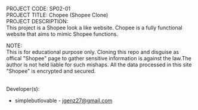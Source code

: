 PROJECT CODE: SP02-01 <br/>
PROJECT TITLE: Chopee (Shopee Clone)<br/>
PROJECT DESCRIPTION: <br/>
This project is a Shopee look a like website. Chopee is a fully functional website that aims
to mimic Shopee functions. <br/>

NOTE: <br/>
This is for educational purpose only. Cloning this repo and disguise as offical "Shopee" page
to gather sensitive information is against the law.The author is not held liable for such mishaps.
All the data processed in this site "Shopee" is encrypted and secured. <br/><br/>



Developer(s): <br/>
* simplebutlovable - jgenz27@gmail.com <br/>
